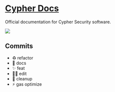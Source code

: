 # [Cypher Docs](https://docs.cyphersecurity.xyz/)

Official documentation for Cypher Security software.

[![](https://vercel.com/button)](https://vercel.com/import/git?s=https%3A%2F%2Fgithub.com%2Fshuding%2Fnextra&c=1)

## Commits

- ♻️ refactor
- 📝 docs
- ✨ feat
- 👷‍♂️ edit
- 🎨 cleanup
- ⚡️ gas optimize
